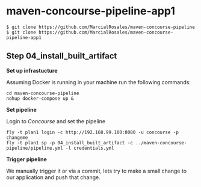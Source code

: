 # maven-concourse-pipeline-app1


```
$ git clone https://github.com/MarcialRosales/maven-concourse-pipeline
$ git clone https://github.com/MarcialRosales/maven-concourse-pipeline-app1
```



## Step 04_install_built_artifact

**Set up infrastucture**

Assuming Docker is running in your machine run the following commands:

```
cd maven-concourse-pipeline
nohup docker-compose up &
```

**Set pipeline**

Login to *Concourse* and set the pipeline
```
fly -t plan1 login -c http://192.168.99.100:8080 -u concourse -p changeme
fly -t plan1 sp -p 04_install_built_artifact -c ../maven-concourse-pipeline/pipeline.yml -l credentials.yml
```

**Trigger pipeline**

We manually trigger it or via a commit, lets try to make a small change to our application and push that change.
